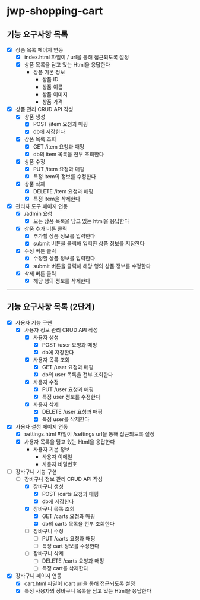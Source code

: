 # jwp-shopping-cart

## 기능 요구사항 목록
- [x] 상품 목록 페이지 연동
  - [x] index.html 파일이 / url을 통해 접근되도록 설정
  - [x] 상품 목록을 담고 있는 Html을 응답한다
    - 상품 기본 정보
      - 상품 ID
      - 상품 이름
      - 상품 이미지
      - 상품 가격
- [x] 상품 관리 CRUD API 작성
  - [x] 상품 생성
    - [x] POST /item 요청과 매핑
    - [x] db에 저장한다
  - [x] 상품 목록 조회
    - [x] GET /item 요청과 매핑
    - [x] db의 item 목록을 전부 조회한다
  - [x] 상품 수정
    - [x] PUT /item 요청과 매핑
    - [x] 특정 item의 정보를 수정한다
  - [x] 상품 삭제
    - [x] DELETE /item 요청과 매핑
    - [x] 특정 item을 삭제한다
- [x] 관리자 도구 페이지 연동
  - [x] /admin 요청
    - [x] 모든 상품 목록을 담고 있는 html을 응답한다
  - [x] 상품 추가 버튼 클릭
    - [x] 추가할 상품 정보를 입력한다
    - [x] submit 버튼을 클릭해 입력한 상품 정보를 저장한다
  - [x] 수정 버튼 클릭
    - [x] 수정할 상품 정보를 입력한다
    - [x] submit 버튼을 클릭해 해당 행의 상품 정보를 수정한다
  - [x] 삭제 버튼 클릭
    - [x] 해당 행의 정보를 삭제한다

---

## 기능 요구사항 목록 (2단계)

- [x] 사용자 기능 구현
  - [x] 사용자 정보 관리 CRUD API 작성
    - [x] 사용자 생성
      - [x] POST /user 요청과 매핑
      - [x] db에 저장한다
    - [x] 사용자 목록 조회
      - [x] GET /user 요청과 매핑
      - [x] db의 user 목록을 전부 조회한다
    - [x] 사용자 수정
      - [x] PUT /user 요청과 매핑
      - [x] 특정 user 정보를 수정한다
    - [x] 사용자 삭제
      - [x] DELETE /user 요청과 매핑
      - [x] 특정 user를 삭제한다
- [x] 사용자 설정 페이지 연동
  - [x] settings.html 파일이 /settings url을 통해 접근되도록 설정
  - [x] 사용자 목록을 담고 있는 Html을 응답한다
    - 사용자 기본 정보
      - 사용자 이메일
      - 사용자 비밀번호
- [ ] 장바구니 기능 구현
  - [ ] 장바구니 정보 관리 CRUD API 작성
    - [x] 장바구니 생성
      - [x] POST /carts 요청과 매핑
      - [x] db에 저장한다
    - [x] 장바구니 목록 조회
      - [x] GET /carts 요청과 매핑
      - [x] db의 carts 목록을 전부 조회한다
    - [ ] 장바구니 수정
      - [ ] PUT /carts 요청과 매핑
      - [ ] 특정 cart 정보를 수정한다
    - [ ] 장바구니 삭제
      - [ ] DELETE /carts 요청과 매핑
      - [ ] 특정 cart를 삭제한다
- [x] 장바구니 페이지 연동
  - [x] cart.html 파일이 /cart url을 통해 접근되도록 설정
  - [x] 특정 사용자의 장바구니 목록을 담고 있는 Html을 응답한다
